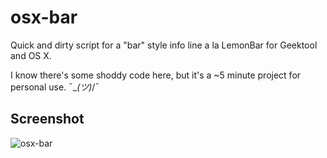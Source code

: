 # osx-bar
Quick and dirty script for a "bar" style info line a la LemonBar for Geektool and OS X.

I know there's some shoddy code here, but it's a ~5 minute project for personal use. ¯\__(ツ)_/¯
## Screenshot
![osx-bar](http://a.pomf.se/duhish.png)
